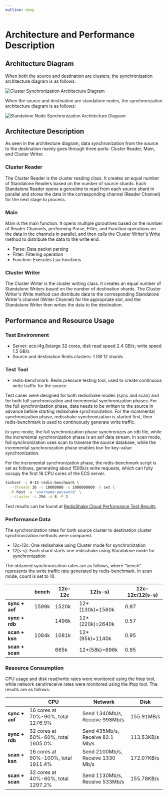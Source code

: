 ```yaml
---
outline: deep
---
```


# Architecture and Performance Description

## Architecture Diagram

When both the source and destination are clusters, the synchronization architecture diagram is as follows:

![Cluster Synchronization Architecture Diagram](/architecture-c2c.svg)

When the source and destination are standalone nodes, the synchronization architecture diagram is as follows:

![Standalone Node Synchronization Architecture Diagram](/architecture-s2s.svg)

## Architecture Description

As seen in the architecture diagram, data synchronization from the source to the destination mainly goes through three parts: Cluster Reader, Main, and Cluster Writer.

### Cluster Reader

The Cluster Reader is the cluster reading class. It creates an equal number of Standalone Readers based on the number of source shards. Each Standalone Reader opens a goroutine to read from each source shard in parallel and stores the data in the corresponding channel (Reader Channel) for the next stage to process.

### Main

Main is the main function. It opens multiple goroutines based on the number of Reader Channels, performing Parse, Filter, and Function operations on the data in the channels in parallel, and then calls the Cluster Writer's Write method to distribute the data to the write end.

- Parse: Data packet parsing
- Filter: Filtering operation
- Function: Executes Lua functions

### Cluster Writer

The Cluster Writer is the cluster writing class. It creates an equal number of Standalone Writers based on the number of destination shards. The Cluster Writer's Write method can distribute data to the corresponding Standalone Writer's channel (Writer Channel) for the appropriate slot, and the Standalone Writer then writes the data to the destination.

## Performance and Resource Usage

### Test Environment

- Server: ecs.i4g.8xlarge 32 cores, disk read speed 2.4 GB/s, write speed 1.5 GB/s
- Source and destination Redis clusters: 1 GB 12 shards

### Test Tool

- redis-benchmark: Redis pressure testing tool, used to create continuous write traffic for the source

Test cases were designed for both redisshake modes (sync and scan) and for both full synchronization and incremental synchronization phases. For the full synchronization phase, data needs to be written to the source in advance before starting redisshake synchronization. For the incremental synchronization phase, redisshake synchronization is started first, then redis-benchmark is used to continuously generate write traffic.

In sync mode, the full synchronization phase synchronizes an rdb file, while the incremental synchronization phase is an aof data stream. In scan mode, full synchronization uses scan to traverse the source database, while the incremental synchronization phase enables ksn for key-value synchronization.

For the incremental synchronization phase, the redis-benchmark script is set as follows, generating about 1500k/s write requests, which can fully occupy the first 16 CPU cores of the ECS server.

```bash
taskset -c 0-15 redis-benchmark \
  --threads 16 -r 10000000 -n 1000000000 -t set \
  -h host -a 'username:password' \
  --cluster -c 256 -d 8 -P 2
```

Test results can be found at [RedisShake Cloud Performance Test Results](https://github.com/OxalisCu/RedisShake/tree/benchmark-backup-cloud/demo)

### Performance Data

The synchronization rates for both source cluster to destination cluster synchronization methods were compared.

- 12c-12c: One redisshake using Cluster mode for synchronization
- 12(s-s): Each shard starts one redisshake using Standalone mode for synchronization

The obtained synchronization rates are as follows, where "bench" represents the write traffic rate generated by redis-benchmark. In scan mode, count is set to 10.

|                 | bench | 12c-12c | 12(s-s)         | 12c-12c/12(s-s) |
| --------------- | ----- | ------- | --------------- | --------------- |
| **sync + aof**  | 1599k | 1520k   | 12*(130k)=1560k | 0.97            |
| **sync + rdb**  |       | 1498k   | 12*(220k)=2640k | 0.57            |
| **scan + ksn**  | 1084k | 1081k   | 12*(95k)=1140k  | 0.95            |
| **scan + scan** |       | 665k    | 12*(58k)=696k   | 0.95            |

### Resource Consumption

CPU usage and disk read/write rates were monitored using the htop tool, while network send/receive rates were monitored using the iftop tool. The results are as follows:

|                 | CPU                                   | Network                                   | Disk       |
| --------------- | ------------------------------------- | ----------------------------------------- | ---------- |
| **sync + aof**  | 16 cores at 70%-90%, total 1276.9%    | Send 1340Mb/s, Receive 998Mb/s            | 155.91MB/s |
| **sync + rdb**  | 32 cores at 50%-60%, total 1605.0%    | Send 435Mb/s, Receive 82.1 Mb/s           | 113.53KB/s |
| **scan + ksn**  | 16 cores at 90%-100%, total 1911.4%   | Send 2100Mb/s, Receive 1330 Mb/s          | 172.07KB/s |
| **scan + scan** | 32 cores at 40%-60%, total 1297.2%    | Send 1130Mb/s, Receive 533Mb/s            | 155.78KB/s |
